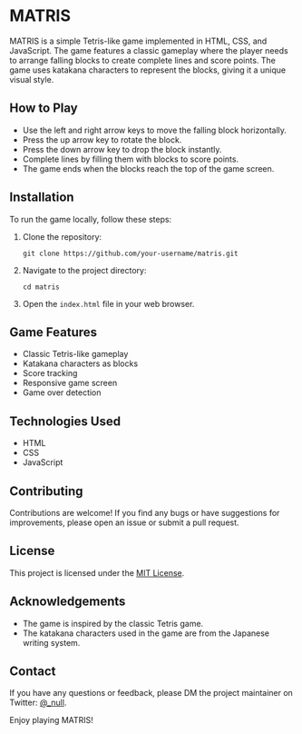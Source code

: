 # MATRIS

MATRIS is a simple Tetris-like game implemented in HTML, CSS, and JavaScript. The game features a classic gameplay where the player needs to arrange falling blocks to create complete lines and score points. The game uses katakana characters to represent the blocks, giving it a unique visual style.

## How to Play

- Use the left and right arrow keys to move the falling block horizontally.
- Press the up arrow key to rotate the block.
- Press the down arrow key to drop the block instantly.
- Complete lines by filling them with blocks to score points.
- The game ends when the blocks reach the top of the game screen.

## Installation

To run the game locally, follow these steps:

1. Clone the repository:
   ```
   git clone https://github.com/your-username/matris.git
   ```

2. Navigate to the project directory:
   ```
   cd matris
   ```

3. Open the `index.html` file in your web browser.

## Game Features

- Classic Tetris-like gameplay
- Katakana characters as blocks
- Score tracking
- Responsive game screen
- Game over detection

## Technologies Used

- HTML
- CSS
- JavaScript

## Contributing

Contributions are welcome! If you find any bugs or have suggestions for improvements, please open an issue or submit a pull request.

## License

This project is licensed under the [MIT License](LICENSE).

## Acknowledgements

- The game is inspired by the classic Tetris game.
- The katakana characters used in the game are from the Japanese writing system.

## Contact

If you have any questions or feedback, please DM the project maintainer on Twitter: [@_null](https://twitter.com/_null).

Enjoy playing MATRIS!
